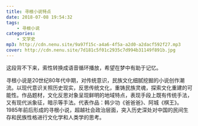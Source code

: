 ```yaml
---
title: 寻根小说特点
date: 2018-07-08 19:54:32
tags: 
    - 寻根小说
categories:
    - 文学史
mp3: http://cdn.nenu.site/9a97f15c-a4a6-4f5a-a2d0-a2dacf592f27.mp3
cover: http://cdn.nenu.site/7d181c5f01c2935c7d994b31149f891b.jpg
---
```


这段背不下来，索性转换成语音循环播放，希望在梦中有助于记忆。

寻根小说是20世纪80年代中期，对传统意识，民族文化细腻挖掘的小说创作潮流。以现代意识关照历史现实，反思传统文化，重铸民族灵魂，探索文化重建的可能性。作品题材，文化反思对象呈现鲜明的地域特点，表现手段上既有传统手法，又有现代派象征，暗示等手法。代表作品：韩少功《爸爸爸》、阿城《棋王》。
1985年前后形成的寻根小说，超越社会政治层面，突入历史深处对中国的民间生存和民族性格进行文化学和人类学的思考。